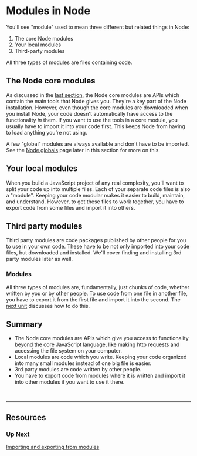 # Modules in Node

You'll see "module" used to mean three different but related things in Node: 
1) The core Node modules
2) Your local modules
3) Third-party modules

All three types of modules are files containing code.

## The Node core modules

As discussed in the [last section](https://github.com/bkager/Node-cookbook/blob/main/informational-whats-in-node-basics-section.md), the Node core modules are APIs which contain the main tools that Node gives you. They're a key part of the Node installation. However, even though the core modules are downloaded when you install Node, your code doesn't automatically have access to the functionality _in_ them. If you want to use the tools in a core module, you usually have to import it into your code first. This keeps Node from having to load anything you're not using.  

A few "global" modules are always available and don't have to be imported. See the [Node globals](https://github.com/bkager/Node-cookbook/blob/main/informational-Node-globals.md) page later in this section for more on this.


## Your local modules

When you build a JavaScript project of any real complexity, you'll want to split your code up into multiple files. Each of your separate code files is also a "module". Keeping your code modular makes it easier to build, maintain, and understand. However, to get these files to work together, you have to export code from some files and import it into others. 

## Third party modules

Third party modules are code packages published by other people for you to use in your own code. These have to be not only imported into your code files, but downloaded and installed. We'll cover finding and installing 3rd party modules later as well.

### Modules

All three types of modules are, fundamentally, just chunks of code, whether written by you or by other people. To use code from one file in another file, you have to export it from the first file and import it into the second. The [next unit](https://github.com/bkager/Node-cookbook/blob/main/informational-importing-and-exporting-from-modules.md) discusses how to do this. 

## Summary 
* The Node core modules are APIs which give you access to functionality beyond the core JavaScript language, like making http requests and accessing the file system on your computer.
* Local modules are code which you write. Keeping your code organized into many small modules instead of one big file is easier.
* 3rd party modules are code written by other people.
* You have to export code from modules where it is written and import it into other modules if you want to use it there. 

&nbsp;

___

## Resources

### Up Next

[Importing and exporting from modules](https://github.com/bkager/Node-cookbook/blob/main/informational-importing-and-exporting-from-modules.md)
